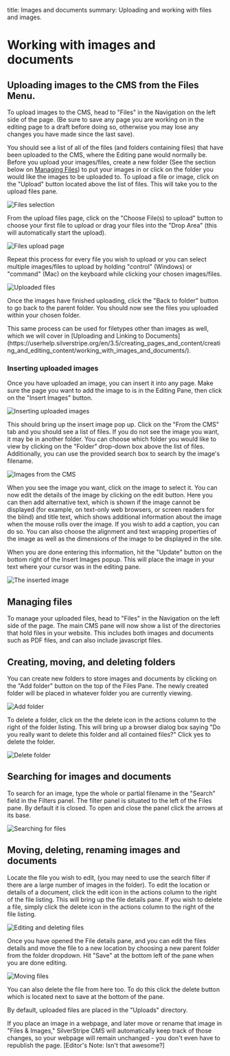 title: Images and documents
summary: Uploading and working with files and images.

# Working with images and documents

## Uploading images to the CMS from the Files Menu.

To upload images to the CMS, head to "Files" in the Navigation on the left side of the page. (Be sure to save any page you are working on in the editing page to a draft before doing so, otherwise you may lose any changes you have made since the last save).

You should see a list of all of the files (and folders containing files) that have been uploaded to the CMS, where the Editing pane would normally be.
Before you upload your images/files, create a new folder (See the section below on [Managing Files](https://userhelp.silverstripe.org/en/3.5/creating_pages_and_content/creating_and_editing_content/working_with_images_and_documents/#managing-files)) to put your images in or click on the folder you would like the images to be uploaded to. To upload a file or image, click on the "Upload" button located above the list of files. This will take you to the upload files pane.

![Files selection](/_images/files-section.png)

From the upload files page, click on the "Choose File(s) to upload" button to choose your first file to upload or drag your files into the "Drop Area" (this will automatically start the upload).

![Files upload page](/_images/files-upload-page.png)

Repeat this process for every file you wish to upload or you can select multiple images/files to upload by holding "control" (Windows) or "command" (Mac) on the keyboard while clicking your chosen images/files.

![Uploaded files](/_images/files-uploaded-files.png)

Once the images have finished uploading, click the "Back to folder" button to go back to the parent folder. You should now see the files you uploaded within your chosen folder.

<div class="note" markdown="1">
This same process can be used for filetypes other than images as well, which we will cover in [Uploading and Linking to Documents](https://userhelp.silverstripe.org/en/3.5/creating_pages_and_content/creating_and_editing_content/working_with_images_and_documents/).
</div>

### Inserting uploaded images

Once you have uploaded an image, you can insert it into any page.  Make sure the page you want to add the image to is in the Editing Pane, then click on the "Insert Images" button.

![Inserting uploaded images](/_images/insert-Images.png)

This should bring up the insert image pop up. Click on the "From the CMS" tab and you should see a list of files. If you do not see the image you want, it may be in another folder.  You can choose which folder you would like to view by clicking on the "Folder" drop-down box above the list of files. Additionally, you can use the provided search box to search by the image's filename.

![Images from the CMS](/_images/images-from-cms.png)

When you see the image you want, click on the image to select it. You can now edit the details of the image by clicking on the edit button. Here you can then add alternative text, which is shown if the image cannot be displayed (for example, on text-only web browsers, or screen readers for the blind) and title text, which shows additional information about the image when the mouse rolls over the image.  If you wish to add a caption, you can do so.  You can also choose the alignment and text wrapping properties of the image as well as the dimensions of the image to be displayed in the site.  

When you are done entering this information, hit the "Update" button on the bottom right of the Insert Images popup. This will place the image in your text where your cursor was in the editing pane.  

![The inserted image](/_images/inserted-image.png)

## Managing files

To manage your uploaded files, head to "Files" in the Navigation on the left side of the page. The main CMS pane will now show a list of the directories that hold files in your website.  This includes both images and documents such as PDF files, and can also include javascript files.

## Creating, moving, and deleting folders

You can create new folders to store images and documents by clicking on the "Add folder" button on the top of the Files Pane.  The newly created folder will be placed in whatever folder you are currently viewing.

![Add folder](/_images/add-folder.png)

To delete a folder, click on the the delete icon in the actions column to the right of the folder listing. This will bring up a browser dialog box saying "Do you really want to delete this folder and all contained files?" Click yes to delete the folder.

![Delete folder](/_images/delete-folder.png)

## Searching for images and documents

To search for an image, type the whole or partial filename in the "Search" field in the Filters panel. The filter panel is situated to the left of the Files pane. By default it is closed. To open and close the panel click the arrows at its base.

![Searching for files](/_images/search-files.png)

## Moving, deleting, renaming images and documents

Locate the file you wish to edit, (you may need to use the search filter if there are a large number of images in the folder). To edit the location or details of a document, click the edit icon in the actions column to the right of the file listing. This will bring up the file details pane. If you wish to delete a file, simply click the delete icon in the actions column to the right of the file listing.

![Editing and deleting files](/_images/edit-delete-files.png)

Once you have opened the File details pane, and you can edit the files details and move the file to a new location by choosing a new parent folder from the folder dropdown. Hit "Save" at the bottom left of the pane when you are done editing.

![Moving files](/_images/move-file.png)

You can also delete the file from here too. To do this click the delete button which is located next to save at the bottom of the pane.

<div class="note" markdown="1">
By default, uploaded files are placed in the "Uploads" directory.

If you place an image in a webpage, and later move or rename that image in "Files & Images," SilverStripe CMS will automatically keep track of those changes, so your webpage will remain unchanged - you don't even have to republish the page. [Editor's Note: Isn't that awesome?]
</div>
